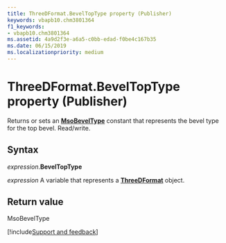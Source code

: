 ```yaml
---
title: ThreeDFormat.BevelTopType property (Publisher)
keywords: vbapb10.chm3801364
f1_keywords:
- vbapb10.chm3801364
ms.assetid: 4a9d2f3e-a6a5-c0bb-edad-f0be4c167b35
ms.date: 06/15/2019
ms.localizationpriority: medium
---
```



# ThreeDFormat.BevelTopType property (Publisher)

Returns or sets an **[MsoBevelType](office.msobeveltype.md)** constant that represents the bevel type for the top bevel. Read/write.


## Syntax

_expression_.**BevelTopType**

_expression_ A variable that represents a **[ThreeDFormat](Publisher.ThreeDFormat.md)** object.


## Return value

MsoBevelType




[!include[Support and feedback](~/includes/feedback-boilerplate.md)]